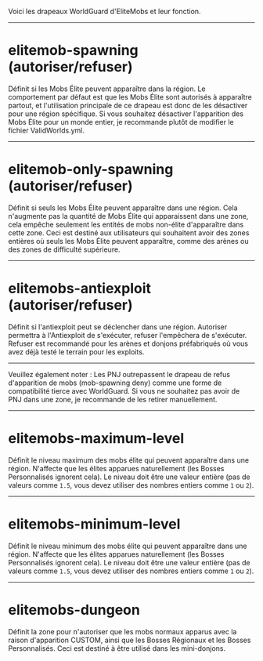 Voici les drapeaux WorldGuard d'EliteMobs et leur fonction.

***

# elitemob-spawning (autoriser/refuser)
Définit si les Mobs Élite peuvent apparaître dans la région. Le comportement par défaut est que les Mobs Élite sont autorisés à apparaître partout, et l'utilisation principale de ce drapeau est donc de les désactiver pour une région spécifique. Si vous souhaitez désactiver l'apparition des Mobs Élite pour un monde entier, je recommande plutôt de modifier le fichier ValidWorlds.yml.

***

# elitemob-only-spawning (autoriser/refuser)
Définit si seuls les Mobs Élite peuvent apparaître dans une région. Cela n'augmente pas la quantité de Mobs Élite qui apparaissent dans une zone, cela empêche seulement les entités de mobs non-élite d'apparaître dans cette zone. Ceci est destiné aux utilisateurs qui souhaitent avoir des zones entières où seuls les Mobs Élite peuvent apparaître, comme des arènes ou des zones de difficulté supérieure.

***

# elitemobs-antiexploit (autoriser/refuser)
Définit si l'antiexploit peut se déclencher dans une région. Autoriser permettra à l'Antiexploit de s'exécuter, refuser l'empêchera de s'exécuter. Refuser est recommandé pour les arènes et donjons préfabriqués où vous avez déjà testé le terrain pour les exploits.

***

Veuillez également noter : Les PNJ outrepassent le drapeau de refus d'apparition de mobs (mob-spawning deny) comme une forme de compatibilité tierce avec WorldGuard. Si vous ne souhaitez pas avoir de PNJ dans une zone, je recommande de les retirer manuellement.

***

# elitemobs-maximum-level

Définit le niveau maximum des mobs élite qui peuvent apparaître dans une région. N'affecte que les élites apparues naturellement (les Bosses Personnalisés ignorent cela). Le niveau doit être une valeur entière (pas de valeurs comme `1.5`, vous devez utiliser des nombres entiers comme `1` ou `2`).

***

# elitemobs-minimum-level

Définit le niveau minimum des mobs élite qui peuvent apparaître dans une région. N'affecte que les élites apparues naturellement (les Bosses Personnalisés ignorent cela). Le niveau doit être une valeur entière (pas de valeurs comme `1.5`, vous devez utiliser des nombres entiers comme `1` ou `2`).

***

# elitemobs-dungeon

Définit la zone pour n'autoriser que les mobs normaux apparus avec la raison d'apparition CUSTOM, ainsi que les Bosses Régionaux et les Bosses Personnalisés. Ceci est destiné à être utilisé dans les mini-donjons.